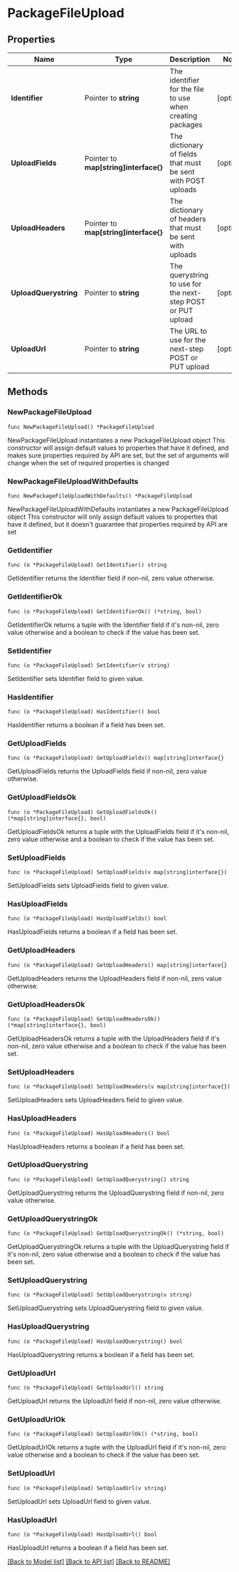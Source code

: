 # PackageFileUpload

## Properties

Name | Type | Description | Notes
------------ | ------------- | ------------- | -------------
**Identifier** | Pointer to **string** | The identifier for the file to use when creating packages | [optional] 
**UploadFields** | Pointer to **map[string]interface{}** | The dictionary of fields that must be sent with POST uploads | [optional] 
**UploadHeaders** | Pointer to **map[string]interface{}** | The dictionary of headers that must be sent with uploads | [optional] 
**UploadQuerystring** | Pointer to **string** | The querystring to use for the next-step POST or PUT upload | [optional] 
**UploadUrl** | Pointer to **string** | The URL to use for the next-step POST or PUT upload | [optional] 

## Methods

### NewPackageFileUpload

`func NewPackageFileUpload() *PackageFileUpload`

NewPackageFileUpload instantiates a new PackageFileUpload object
This constructor will assign default values to properties that have it defined,
and makes sure properties required by API are set, but the set of arguments
will change when the set of required properties is changed

### NewPackageFileUploadWithDefaults

`func NewPackageFileUploadWithDefaults() *PackageFileUpload`

NewPackageFileUploadWithDefaults instantiates a new PackageFileUpload object
This constructor will only assign default values to properties that have it defined,
but it doesn't guarantee that properties required by API are set

### GetIdentifier

`func (o *PackageFileUpload) GetIdentifier() string`

GetIdentifier returns the Identifier field if non-nil, zero value otherwise.

### GetIdentifierOk

`func (o *PackageFileUpload) GetIdentifierOk() (*string, bool)`

GetIdentifierOk returns a tuple with the Identifier field if it's non-nil, zero value otherwise
and a boolean to check if the value has been set.

### SetIdentifier

`func (o *PackageFileUpload) SetIdentifier(v string)`

SetIdentifier sets Identifier field to given value.

### HasIdentifier

`func (o *PackageFileUpload) HasIdentifier() bool`

HasIdentifier returns a boolean if a field has been set.

### GetUploadFields

`func (o *PackageFileUpload) GetUploadFields() map[string]interface{}`

GetUploadFields returns the UploadFields field if non-nil, zero value otherwise.

### GetUploadFieldsOk

`func (o *PackageFileUpload) GetUploadFieldsOk() (*map[string]interface{}, bool)`

GetUploadFieldsOk returns a tuple with the UploadFields field if it's non-nil, zero value otherwise
and a boolean to check if the value has been set.

### SetUploadFields

`func (o *PackageFileUpload) SetUploadFields(v map[string]interface{})`

SetUploadFields sets UploadFields field to given value.

### HasUploadFields

`func (o *PackageFileUpload) HasUploadFields() bool`

HasUploadFields returns a boolean if a field has been set.

### GetUploadHeaders

`func (o *PackageFileUpload) GetUploadHeaders() map[string]interface{}`

GetUploadHeaders returns the UploadHeaders field if non-nil, zero value otherwise.

### GetUploadHeadersOk

`func (o *PackageFileUpload) GetUploadHeadersOk() (*map[string]interface{}, bool)`

GetUploadHeadersOk returns a tuple with the UploadHeaders field if it's non-nil, zero value otherwise
and a boolean to check if the value has been set.

### SetUploadHeaders

`func (o *PackageFileUpload) SetUploadHeaders(v map[string]interface{})`

SetUploadHeaders sets UploadHeaders field to given value.

### HasUploadHeaders

`func (o *PackageFileUpload) HasUploadHeaders() bool`

HasUploadHeaders returns a boolean if a field has been set.

### GetUploadQuerystring

`func (o *PackageFileUpload) GetUploadQuerystring() string`

GetUploadQuerystring returns the UploadQuerystring field if non-nil, zero value otherwise.

### GetUploadQuerystringOk

`func (o *PackageFileUpload) GetUploadQuerystringOk() (*string, bool)`

GetUploadQuerystringOk returns a tuple with the UploadQuerystring field if it's non-nil, zero value otherwise
and a boolean to check if the value has been set.

### SetUploadQuerystring

`func (o *PackageFileUpload) SetUploadQuerystring(v string)`

SetUploadQuerystring sets UploadQuerystring field to given value.

### HasUploadQuerystring

`func (o *PackageFileUpload) HasUploadQuerystring() bool`

HasUploadQuerystring returns a boolean if a field has been set.

### GetUploadUrl

`func (o *PackageFileUpload) GetUploadUrl() string`

GetUploadUrl returns the UploadUrl field if non-nil, zero value otherwise.

### GetUploadUrlOk

`func (o *PackageFileUpload) GetUploadUrlOk() (*string, bool)`

GetUploadUrlOk returns a tuple with the UploadUrl field if it's non-nil, zero value otherwise
and a boolean to check if the value has been set.

### SetUploadUrl

`func (o *PackageFileUpload) SetUploadUrl(v string)`

SetUploadUrl sets UploadUrl field to given value.

### HasUploadUrl

`func (o *PackageFileUpload) HasUploadUrl() bool`

HasUploadUrl returns a boolean if a field has been set.


[[Back to Model list]](../README.md#documentation-for-models) [[Back to API list]](../README.md#documentation-for-api-endpoints) [[Back to README]](../README.md)


